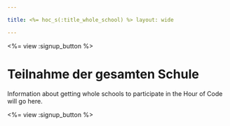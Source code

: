 ```yaml
---

title: <%= hoc_s(:title_whole_school) %> layout: wide

---
```


<%= view :signup_button %>

# Teilnahme der gesamten Schule

Information about getting whole schools to participate in the Hour of Code will go here.

<%= view :signup_button %>